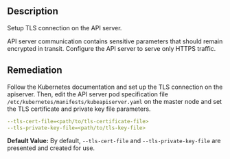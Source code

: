 ## Description

Setup TLS connection on the API server.

API server communication contains sensitive parameters that should remain encrypted in transit. Configure the API server to serve only HTTPS traffic.

## Remediation

Follow the Kubernetes documentation and set up the TLS connection on the apiserver. Then, edit the API server pod specification file `/etc/kubernetes/manifests/kubeapiserver.yaml` on the master node and set the TLS certificate and private key file parameters.

```yaml
--tls-cert-file=<path/to/tls-certificate-file>
--tls-private-key-file=<path/to/tls-key-file>
```

**Default Value:** By default, `--tls-cert-file` and `--tls-private-key-file` are presented and created for use.